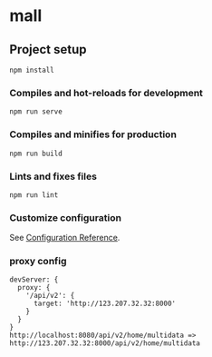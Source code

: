 # mall

## Project setup
```
npm install
```

### Compiles and hot-reloads for development
```
npm run serve
```

### Compiles and minifies for production
```
npm run build
```

### Lints and fixes files
```
npm run lint
```

### Customize configuration
See [Configuration Reference](https://cli.vuejs.org/config/).

### proxy config
```
devServer: {
  proxy: {
    '/api/v2': {
      target: 'http://123.207.32.32:8000'
    }
  }
}
http://localhost:8080/api/v2/home/multidata => http://123.207.32.32:8000/api/v2/home/multidata
```

